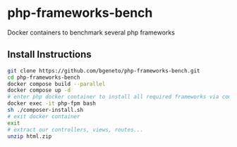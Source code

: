 # php-frameworks-bench
Docker containers to benchmark several php frameworks

## Install Instructions

```bash
git clone https://github.com/bgeneto/php-frameworks-bench.git
cd php-frameworks-bench
docker compose build --parallel
docker compose up -d
# enter php docker container to install all required frameworks via composer
docker exec -it php-fpm bash
sh ./composer-install.sh
# exit docker container
exit
# extract our controllers, views, routes...
unzip html.zip
```
 
